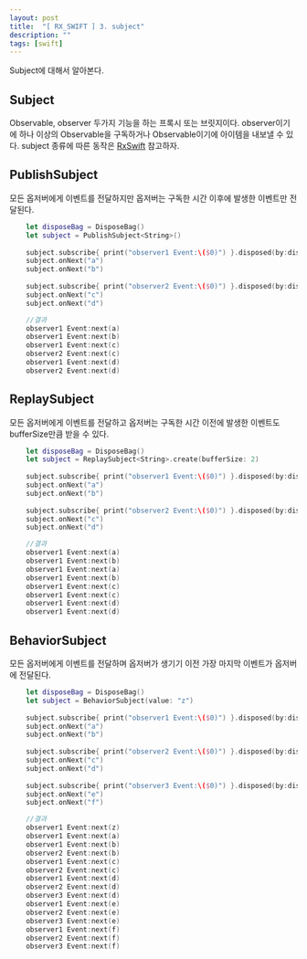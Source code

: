 ```yaml
---
layout: post
title:  "[ RX_SWIFT ] 3. subject"
description: ""
tags: [swift]
---
```


Subject에 대해서 알아본다.

## Subject
Observable, observer 두가지 기능을 하는 프록시 또는 브릿지이다. observer이기에 하나 이상의 Observable을 구독하거나 Observable이기에 아이템을 내보낼 수 있다. subject 종류에 따른 동작은 [RxSwift](http://reactivex.io/documentation/subject.html) 참고하자. 
 


## PublishSubject
모든 옵저버에게 이벤트를 전달하지만 옵저버는 구독한 시간 이후에 발생한 이벤트만  전달된다.
```swift
    let disposeBag = DisposeBag()
    let subject = PublishSubject<String>()
    
    subject.subscribe{ print("observer1 Event:\($0)") }.disposed(by:disposeBag)
    subject.onNext("a")
    subject.onNext("b")
    
    subject.subscribe{ print("observer2 Event:\($0)") }.disposed(by:disposeBag)
    subject.onNext("c")
    subject.onNext("d")

	//결과 
    observer1 Event:next(a)
    observer1 Event:next(b)
    observer1 Event:next(c)
    observer2 Event:next(c)
    observer1 Event:next(d)
    observer2 Event:next(d)
```
## ReplaySubject
모든 옵저버에게 이벤트를 전달하고 옵저버는 구독한 시간 이전에 발생한 이벤트도  bufferSize만큼 받을 수 있다. 

```swift
    let disposeBag = DisposeBag()
    let subject = ReplaySubject<String>.create(bufferSize: 2)
    
    subject.subscribe{ print("observer1 Event:\($0)") }.disposed(by:disposeBag)
    subject.onNext("a")
    subject.onNext("b")
    
    subject.subscribe{ print("observer2 Event:\($0)") }.disposed(by:disposeBag)
    subject.onNext("c")
    subject.onNext("d")

    //결과 
    observer1 Event:next(a)
    observer1 Event:next(b)
    observer1 Event:next(a)
    observer1 Event:next(b)
    observer1 Event:next(c)
    observer1 Event:next(c)
    observer1 Event:next(d)
    observer1 Event:next(d)
```
## BehaviorSubject
모든 옵저버에게 이벤트를 전달하며 옵저버가 생기기 이전 가장 마지막 이벤트가 옵저버에 전달된다. 
```swift
    let disposeBag = DisposeBag()
    let subject = BehaviorSubject(value: "z")
    
    subject.subscribe{ print("observer1 Event:\($0)") }.disposed(by:disposeBag)
    subject.onNext("a")
    subject.onNext("b")
    
    subject.subscribe{ print("observer2 Event:\($0)") }.disposed(by:disposeBag)
    subject.onNext("c")
    subject.onNext("d")
    
    subject.subscribe{ print("observer3 Event:\($0)") }.disposed(by:disposeBag)
    subject.onNext("e")
    subject.onNext("f")

    //결과 
    observer1 Event:next(z)
    observer1 Event:next(a)
    observer1 Event:next(b)
    observer2 Event:next(b)
    observer1 Event:next(c)
    observer2 Event:next(c)
    observer1 Event:next(d)
    observer2 Event:next(d)
    observer3 Event:next(d)
    observer1 Event:next(e)
    observer2 Event:next(e)
    observer3 Event:next(e)
    observer1 Event:next(f)
    observer2 Event:next(f)
    observer3 Event:next(f)
```